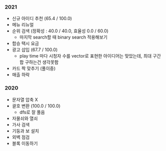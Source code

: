 ### 2021
- 신규 아이디 추천 (65.4 / 100.0)
- 메뉴 리뉴얼
- 순위 검색 (정확성 : 40.0 / 40.0, 효율성 0.0 / 60.0)   
    - 마지막 search할 때 binary search 적용해보기
- 합승 택시 요금
- 광고 삽입 (67.7 / 100.0)   
    - play time 마다 시청자 수를 vector로 표현한 아이디어는 맞았는데, 최대 구간합 구하는건 생각못함
- 카드 짝 맞추기 (풀이중)
- 매출 하락 

### 2020
- 문자열 압축 X
- 괄호 변환 (100.0 / 100.0)   
    - dfs로 잘 풀음
- 자물쇠와 열쇠
- 가사 검색
- 기둥과 보 설치
- 외벽 점검
- 블록 이동하기

